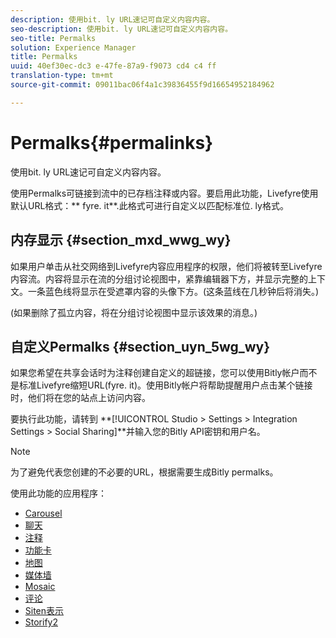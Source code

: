 ```yaml
---
description: 使用bit. ly URL速记可自定义内容内容。
seo-description: 使用bit. ly URL速记可自定义内容内容。
seo-title: Permalks
solution: Experience Manager
title: Permalks
uuid: 40ef30ec-dc3 e-47fe-87a9-f9073 cd4 c4 ff
translation-type: tm+mt
source-git-commit: 09011bac06f4a1c39836455f9d16654952184962

---
```



# Permalks{#permalinks}

使用bit. ly URL速记可自定义内容内容。

使用Permalks可链接到流中的已存档注释或内容。要启用此功能，Livefyre使用默认URL格式：** fyre. it**.此格式可进行自定义以匹配标准位. ly格式。

## 内存显示 {#section_mxd_wwg_wy}

如果用户单击从社交网络到Livefyre内容应用程序的权限，他们将被转至Livefyre内容流。内容将显示在流的分组讨论视图中，紧靠编辑器下方，并显示完整的上下文。一条蓝色线将显示在受遮罩内容的头像下方。(这条蓝线在几秒钟后将消失。)

(如果删除了孤立内容，将在分组讨论视图中显示该效果的消息。)

## 自定义Permalks {#section_uyn_5wg_wy}

如果您希望在共享会话时为注释创建自定义的超链接，您可以使用Bitly帐户而不是标准Livefyre缩短URL(fyre. it)。使用Bitly帐户将帮助提醒用户点击某个链接时，他们将在您的站点上访问内容。

要执行此功能，请转到 **[!UICONTROL Studio > Settings > Integration Settings > Social Sharing]**并输入您的Bitly API密钥和用户名。

>[!NOTE]
>
>为了避免代表您创建的不必要的URL，根据需要生成Bitly permalks。

使用此功能的应用程序：

* [Carousel](/help/using/c-about-apps/c-carousel-app/c-carousel-app.md#c_carousel_app)
* [聊天](/help/using/c-about-apps/c-chat-app/c-chat-app.md#c_chat_app)
* [注释](/help/using/c-about-apps/c-comments/c-comments.md)
* [功能卡](/help/using/c-about-apps/c-feature-card-app/c-feature-card-app.md#c_feature_card_app)
* [地图](/help/using/c-about-apps/c-map-app/c-map-app.md#c_map_app)
* [媒体墙](/help/using/c-about-apps/c-media-wall-app/c-media-wall-app.md#c_media_wall_app)
* [Mosaic](/help/using/c-about-apps/c-mosaic-app/c-mosaic-app.md#c_mosaic_app)
* [评论](/help/using/c-about-apps/c-reviews-app/c-reviews-app.md#c_reviews_app)
* [Siten表示](/help/using/c-about-apps/c-sidenotes-app/c-sidenotes-app.md#c_sidenotes_app)
* [Storify2](/help/using/c-about-apps/c-storify2/c-storify2.md#c_storify2)

